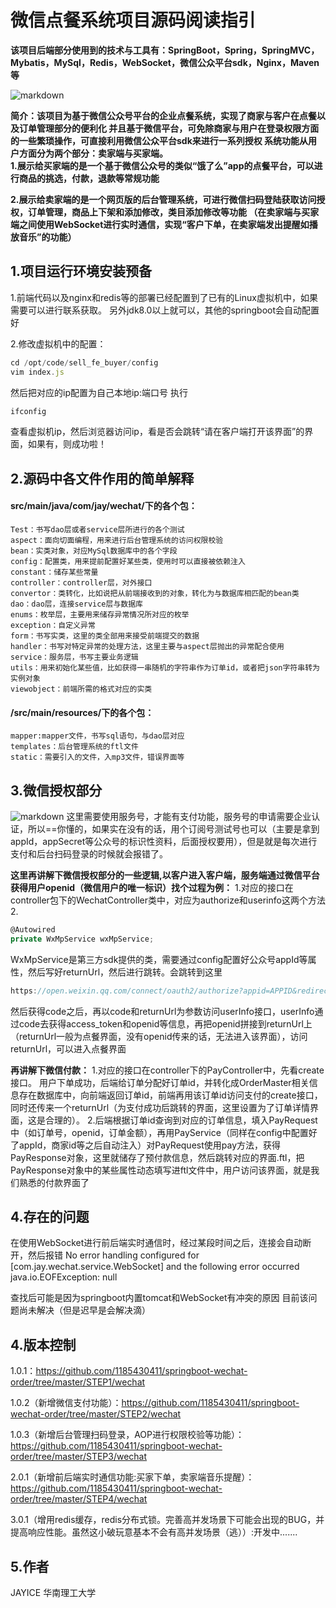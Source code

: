 # 微信点餐系统项目源码阅读指引

**该项目后端部分使用到的技术与工具有：SpringBoot，Spring，SpringMVC，Mybatis，MySql，Redis，WebSocket，微信公众平台sdk，Nginx，Maven等**

![markdown](https://imgconvert.csdnimg.cn/aHR0cDovL2ltZy1ibG9nLmNzZG5pbWcuY24vMjAxOTA1MjExNDIzMjQxNzMuanBlZw?x-oss-process=image/format,png "markdown")

**简介：该项目为基于微信公众号平台的企业点餐系统，实现了商家与客户在点餐以及订单管理部分的便利化
并且基于微信平台，可免除商家与用户在登录权限方面的一些繁琐操作，可直接利用微信公众平台sdk来进行一系列授权
系统功能从用户方面分为两个部分：卖家端与买家端。  
1.展示给买家端的是一个基于微信公众号的类似“饿了么”app的点餐平台，可以进行商品的挑选，付款，退款等常规功能**

**2.展示给卖家端的是一个网页版的后台管理系统，可进行微信扫码登陆获取访问授权，订单管理，商品上下架和添加修改，类目添加修改等功能
（在卖家端与买家端之间使用WebSocket进行实时通信，实现“客户下单，在卖家端发出提醒如播放音乐”的功能）**

## 1.项目运行环境安装预备
1.前端代码以及nginx和redis等的部署已经配置到了已有的Linux虚拟机中，如果需要可以进行联系获取。
另外jdk8.0以上就可以，其他的springboot会自动配置好

2.修改虚拟机中的配置：
```javascript
cd /opt/code/sell_fe_buyer/config
vim index.js
```
然后把对应的ip配置为自己本地ip:端口号
执行
```javascript
ifconfig
```
查看虚拟机ip，然后浏览器访问ip，看是否会跳转“请在客户端打开该界面”的界面，如果有，则成功啦！

## 2.源码中各文件作用的简单解释
#### src/main/java/com/jay/wechat/下的各个包：
	Test：书写dao层或者service层所进行的各个测试
	aspect：面向切面编程，用来进行后台管理系统的访问权限校验
	bean：实类对象，对应MySql数据库中的各个字段
	config：配置类，用来提前配置好某些类，使用时可以直接被依赖注入
	constant：储存某些常量
	controller：controller层，对外接口
	convertor：类转化，比如说把从前端接收到的对象，转化为与数据库相匹配的bean类
	dao：dao层，连接service层与数据库
	enums：枚举层，主要用来储存异常情况所对应的枚举
	exception：自定义异常
	form：书写实类，这里的类全部用来接受前端提交的数据
	handler：书写对特定异常的处理方法，这里主要与aspect层抛出的异常配合使用
	service：服务层，书写主要业务逻辑
	utils：用来初始化某些值，比如获得一串随机的字符串作为订单id，或者把json字符串转为实例对象
	viewobject：前端所需的格式对应的实类
#### /src/main/resources/下的各个包：
	mapper:mapper文件，书写sql语句，与dao层对应
	templates：后台管理系统的ftl文件
	static：需要引入的文件，入mp3文件，错误界面等

## 3.微信授权部分
![markdown](https://imgconvert.csdnimg.cn/aHR0cHM6Ly90aW1nc2EuYmFpZHUuY29tL3RpbWc_aW1hZ2UmcXVhbGl0eT04MCZzaXplPWI5OTk5XzEwMDAwJnNlYz0xNTc0MzQyNDk2ODMzJmRpPTJmNDQyNWFlMmM1MzFkOTYxNmUwZTJiYzg1YTExNWE5JmltZ3R5cGU9MCZzcmM9aHR0cCUzQSUyRiUyRmltYWdlLmJpYW9iYWlqdS5jb20lMkZ1cGxvYWRzJTJGMjAxODA4MDIlMkYwMyUyRjE1MzMxNTI5MTUtc2hwYmFja2VYRS5qcGc?x-oss-process=image/format,png)
这里需要使用服务号，才能有支付功能，服务号的申请需要企业认证，所以==你懂的，如果实在没有的话，用个订阅号测试号也可以（主要是拿到appId，appSecret等公众号的标识性资料，后面授权要用），但是就是每次进行支付和后台扫码登录的时候就会报错了。

**这里再讲解下微信授权部分的一些逻辑,以客户进入客户端，服务端通过微信平台获得用户openid（微信用户的唯一标识）找个过程为例：**
1.对应的接口在controller包下的WechatController类中，对应为authorize和userinfo这两个方法
2.
```javascript
@Autowired
private WxMpService wxMpService;
```
WxMpService是第三方sdk提供的类，需要通过config配置好公众号appId等属性，然后写好returnUrl，然后进行跳转。会跳转到这里
```javascript
https://open.weixin.qq.com/connect/oauth2/authorize?appid=APPID&redirect_uri=REDIRECT_URI&response_type=code&scope=SCOPE&state=STATE#wechat_redirect
```
然后获得code之后，再以code和returnUrl为参数访问userInfo接口，userInfo通过code去获得access_token和openid等信息，再把openid拼接到returnUrl上（returnUrl一般为点餐界面，没有openid传来的话，无法进入该界面），访问returnUrl，可以进入点餐界面

**再讲解下微信付款：**
1.对应的接口在controller下的PayController中，先看create接口。   用户下单成功，后端给订单分配好订单id，并转化成OrderMaster相关信息存在数据库中，向前端返回订单id，前端再用该订单id访问支付的create接口，同时还传来一个returnUrl（为支付成功后跳转的界面，这里设置为了订单详情界面，这是合理的）。
2.后端根据订单id查询到对应的订单信息，填入PayRequest中（如订单号，openid，订单金额），再用PayService（同样在config中配置好了appId，商家id等之后自动注入）对PayRequest使用pay方法，获得PayResponse对象，这里就储存了预付款信息，然后跳转对应的界面.ftl，把PayResponse对象中的某些属性动态填写进ftl文件中，用户访问该界面，就是我们熟悉的付款界面了


## 4.存在的问题
在使用WebSocket进行前后端实时通信时，经过某段时间之后，连接会自动断开，然后报错
No error handling configured for [com.jay.wechat.service.WebSocket] and the following error occurred
java.io.EOFException: null

查找后可能是因为springboot内置tomcat和WebSocket有冲突的原因
目前该问题尚未解决（但是迟早是会解决滴）

## 4.版本控制
1.0.1：<https://github.com/1185430411/springboot-wechat-order/tree/master/STEP1/wechat>

1.0.2（新增微信支付功能）：<https://github.com/1185430411/springboot-wechat-order/tree/master/STEP2/wechat>

1.0.3（新增后台管理扫码登录，AOP进行权限校验等功能）：<https://github.com/1185430411/springboot-wechat-order/tree/master/STEP3/wechat>

2.0.1（新增前后端实时通信功能:买家下单，卖家端音乐提醒）：<https://github.com/1185430411/springboot-wechat-order/tree/master/STEP4/wechat>

3.0.1（增用redis缓存，redis分布式锁。完善高并发场景下可能会出现的BUG，并提高响应性能。虽然这小破玩意基本不会有高并发场景（逃））:开发中.......

## 5.作者
JAYICE 华南理工大学
